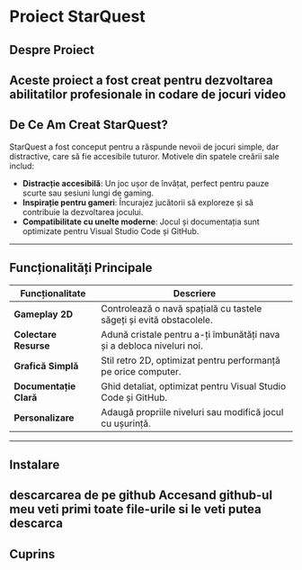 # Proiect **StarQuest** 
## Despre Proiect
Aceste proiect a fost creat pentru dezvoltarea abilitatilor profesionale in codare de jocuri video
---
## De Ce Am Creat StarQuest?

StarQuest a fost conceput pentru a răspunde nevoii de jocuri simple, dar distractive, care să fie accesibile tuturor.
 Motivele din spatele creării sale includ:
- **Distracție accesibilă**: Un joc ușor de învățat, perfect pentru pauze scurte sau sesiuni lungi de gaming.
- **Inspirație pentru gameri**: Încurajez jucătorii să exploreze și să contribuie la dezvoltarea jocului.
- **Compatibilitate cu unelte moderne**: Jocul și documentația sunt optimizate pentru Visual Studio Code și GitHub.
---
## Funcționalități Principale

| Funcționalitate               | Descriere                                                                 |
|-------------------------------|---------------------------------------------------------------------------|
| **Gameplay 2D**               | Controlează o navă spațială cu tastele săgeți și evită obstacolele.       |
| **Colectare Resurse**         | Adună cristale pentru a-ți îmbunătăți nava și a debloca niveluri noi.     |
| **Grafică Simplă**            | Stil retro 2D, optimizat pentru performanță pe orice computer.            |
| **Documentație Clară**        | Ghid detaliat, optimizat pentru Visual Studio Code și GitHub.             |
| **Personalizare**             | Adaugă propriile niveluri sau modifică jocul cu ușurință.                 |
---
## Instalare
**descarcarea de pe github**
Accesand github-ul meu veti primi toate file-urile si le veti putea descarca
---
## Cuprins